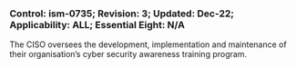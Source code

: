 ### Control: ism-0735; Revision: 3; Updated: Dec-22; Applicability: ALL; Essential Eight: N/A
<p>The CISO oversees the development, implementation and maintenance of their organisation’s cyber security awareness training program.</p>